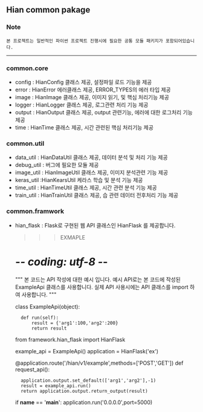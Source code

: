 ## Hian common pakage  

### Note
    본 프로젝트는 일반적인 파이썬 프로젝트 진행시에 필요한 공통 모듈 패키지가 포함되어있습니다.
---

### common.core
- config : HianConfig 클래스 제공, 설정파일 로드 기능을 제공
- error : HianError 에러클래스 제공, ERROR_TYPES의 에러 타입 제공
- image : HianImage 클래스 제공, 이미지 읽기, 및 핵심 처리기능 제공
- logger : HianLogger 클래스 제공, 로그관련 처리 기능 제공
- output : HianOutput 클래스 제공, output 관련기능, 에러에 대한 로그처리 기능 제공
- time : HianTime 클래스 제공, 시간 관련된 핵심 처리기능 제공

### common.util

- data_util : HianDataUtil 클래스 제공, 데이터 분석 및 처리 기능 제공
- debug_util : 버그에 필요한 모듈 제공
- image_util : HianImageUtil 클래스 제공, 이미지 분석관련 기능 제공
- keras_util :HianKearsUtil 케라스 학습 및 분석 기능 제공
- time_util : HianTimeUtil 클래스 제공, 시간 관련 분석 기능 제공
- train_util : HianTrainUtil 클래스 제공, 습 관련 데이터 전후처리 기능 제공

### common.framwork  

- hian_flask : Flask로 구현된 웹 API 클래스인 HianFlask 를 제공합니다.  


    >>> EXMAPLE
    
    # -*- coding: utf-8 -*-
    """
    본 코드는 API 작성에 대한 예시 입니다.
    예시 API로는 본 코드에 작성된
    ExampleApi 클래스를 사용합니다.
    실제 API 사용시에는 API 클래스를 import 하여 사용합니다.
    """
    
    
    class ExampleApi(object):
    
        def run(self):
            result = {'arg1':100,'arg2':200}
            return result
    
    
    from framework.hian_flask import HianFlask
    
    example_api = ExampleApi()
    application = HianFlask('ex')
    
    
    @application.route('/hian/v1/example',methods=['POST','GET'])
    def request_api():
    
        application.output.set_default(['arg1','arg2'],-1)
        result = example_api.run()
        return application.output.return_output(result)
    
    if __name__ == '__main__':
        application.run('0.0.0.0',port=5000)    
    
